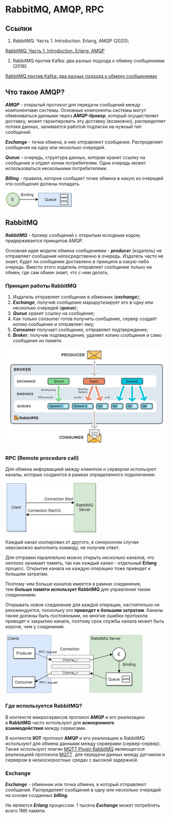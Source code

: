 # RabbitMQ, AMQP, RPC

## Ссылки

1. RabbitMQ. Часть 1. Introduction. Erlang, AMQP (2020);

[RabbitMQ. Часть 1. Introduction. Erlang, AMQP](https://habr.com/ru/post/488654/)

1. RabbitMQ против Kafka: два разных подхода к обмену сообщениями (2018).

[RabbitMQ против Kafka: два разных подхода к обмену сообщениями](https://habr.com/ru/company/itsumma/blog/416629/)

## Что такое AMQP?

***AMQP*** - открытый протокол для передачи сообщений между компонентами системы. Основные компоненты системы могут обмениваться данными через ***AMQP-брокер***, который осуществляет доставку, может гарантировать эту доставку (возможно), распределяет потоки данных, занимается работой подписки на нужный тип сообщений.

***Exchange*** - точка обмена, в нее отправляют сообщения. Распределяет сообщения на одну или несколько очередей.

***Queue*** - очередь, структура данных, которая хранит ссылку на сообщение и отдает копии потребителям. Одна очередь может использоваться несколькими потребителями.

***Billing*** - правила, которое сообщает точке обмена в какую из очередей эти сообщения должны попадать.

![6f47e92a8d4ebca0e828abd0970596e9.jpg](RabbitMQ,%20%206cfb8/6f47e92a8d4ebca0e828abd0970596e9.jpg)

## RabbitMQ

***RabbitMQ*** - брокер сообщений с открытым исходным кодом, придерживается принципов AMQP.

Основная идея модели обмена сообщениями - ***producer*** (издатель) не отправляет сообщения непосредственно в очередь. Издатель часто не знает, будет ли сообщение доставлено в принципе в какую-либо очередь. Вместо этого издатель отправляет сообщение только на обмен, где сам обмен знает, что с ним делать.

### Принцип работы RabbitMQ

1. Издатель отправляет сообщение в обменник (***exchange***);
2. ***Exchange***, получив сообщение маршрутизирует его в одну или несколько очередей
(***queue***);
3. ***Queue*** хранит ссылку на сообщение;
4. Как только consumer готов получить сообщение, сервер создаёт копию сообщения
и отправляет ему;
5. ***Consumer*** получает сообщение, отправляет подтверждение;
6. ***Broker***, получив подтверждение, удаляет копию сообщения и само сообщение из
памяти.

![1e8006fbb2212da5d284f246fa0f64bc.png](RabbitMQ,%20%206cfb8/1e8006fbb2212da5d284f246fa0f64bc.png)

### RPC (Remote procedure call)

Для обмена информацией между клиентом и сервером используют каналы, которые создаются в рамках определенного подключения.

![e8lrjjvfhlx_bnd4lusfntmukmo.jpeg](RabbitMQ,%20%206cfb8/e8lrjjvfhlx_bnd4lusfntmukmo.jpeg)

Каждый канал изолирован от другого, в синхронном случае невозможно выполнить команду, не получив ответ.

Для отправки параллельно можно открыть несколько каналов, что неплохо занимает память, так как каждый канал - отдельный **Erlang** процесс. Открытие канала на каждую операцию тоже приведет к большим затратам.

Поэтому чем больше каналов имеется в рамках соединения, тем **больше памяти использует RabbitMQ** для управления таким соединением.

Открывать новое соединение для каждой операции, настоятельно не рекомендуется, поскольку это **приведет к большим затратам**. Каналы также должны быть постоянными, но многие ошибки протокола приводят к закрытию канала, поэтому срок службы канала может быть короче, чем у соединения.

![iqneq-_gmg-yq8bkk2-3_-mkvky.jpeg](RabbitMQ,%20%206cfb8/iqneq-_gmg-yq8bkk2-3_-mkvky.jpeg)

### Где используется RabbitMQ?

В контексте микросервисов протокол **AMQP** и его реализацию в **RabbitMQ** часто используют для **асинхронного взаимодействия** между сервисами.

В контексте **IIOT** протокол **AMQP** и его реализацию в RabbitMQ используют для обмена данными между серверами (сервер-сервер). Также используют плагин [MQTT Plugin RabbitMQ](https://www.rabbitmq.com/mqtt.html) являющегося реализацией протокола [MQTT](https://ru.wikipedia.org/wiki/MQTT)  для передачи данных между датчиком и сервером в низкоскоростных средах с высокой задержкой.

### Exchange

***Exchange*** - обменник или точка обмена, в который отправляют сообщения. Распределяет сообщения в одну или несколько очередей на основе созданных ***billing***.

Не является ***Erlang*** процессом. 1 тысяча ***Exchange*** может потреблять всего 1Мб памяти.